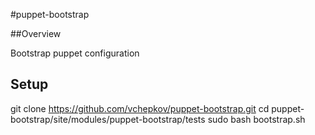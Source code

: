 #puppet-bootstrap

##Overview

Bootstrap puppet configuration 

## Setup

git clone https://github.com/vchepkov/puppet-bootstrap.git
cd puppet-bootstrap/site/modules/puppet-bootstrap/tests
sudo bash bootstrap.sh

